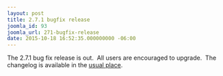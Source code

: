 ```yaml
---
layout: post
title: 2.7.1 bugfix release
joomla_id: 93
joomla_url: 271-bugfix-release
date: 2015-10-18 16:52:35.000000000 -06:00
---
```

<p>The 2.7.1 bug fix release is out.  All users are encouraged to upgrade.  The changelog is available in the <a href="http://wiki.linuxcnc.org/cgi-bin/wiki.pl?Released_2.7.X">usual place</a>.</p>
